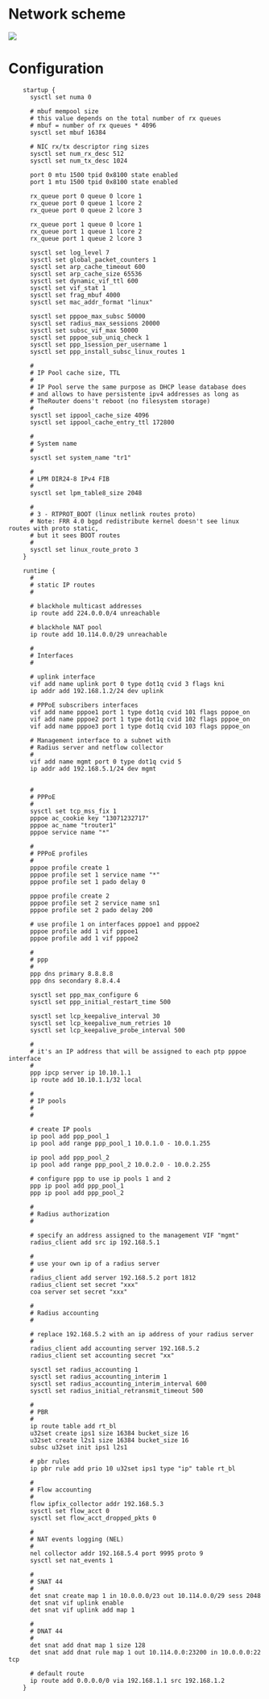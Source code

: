 # Network scheme
<img src="http://therouter.net/images/bras/pppoe_bng_2_1.pdf">

# Configuration

		startup {
		  sysctl set numa 0
		
		  # mbuf mempool size
		  # this value depends on the total number of rx queues
		  # mbuf = number of rx queues * 4096
		  sysctl set mbuf 16384
		  
		  # NIC rx/tx descriptor ring sizes
		  sysctl set num_rx_desc 512
		  sysctl set num_tx_desc 1024
		
		  port 0 mtu 1500 tpid 0x8100 state enabled
		  port 1 mtu 1500 tpid 0x8100 state enabled
		
		  rx_queue port 0 queue 0 lcore 1
		  rx_queue port 0 queue 1 lcore 2
		  rx_queue port 0 queue 2 lcore 3
		
		  rx_queue port 1 queue 0 lcore 1
		  rx_queue port 1 queue 1 lcore 2
		  rx_queue port 1 queue 2 lcore 3
			
		  sysctl set log_level 7
		  sysctl set global_packet_counters 1
		  sysctl set arp_cache_timeout 600
		  sysctl set arp_cache_size 65536
		  sysctl set dynamic_vif_ttl 600
		  sysctl set vif_stat 1
		  sysctl set frag_mbuf 4000
		  sysctl set mac_addr_format "linux"
		  
		  sysctl set pppoe_max_subsc 50000
		  sysctl set radius_max_sessions 20000
		  sysctl set subsc_vif_max 50000
		  sysctl set pppoe_sub_uniq_check 1
		  sysctl set ppp_1session_per_username 1
		  sysctl set ppp_install_subsc_linux_routes 1
		
		  #
		  # IP Pool cache size, TTL
		  #
		  # IP Pool serve the same purpose as DHCP lease database does
		  # and allows to have persistente ipv4 addresses as long as
		  # TheRouter doens't reboot (no filesystem storage)
		  #
		  sysctl set ippool_cache_size 4096
		  sysctl set ippool_cache_entry_ttl 172800
		
		  #
		  # System name
		  #
		  sysctl set system_name "tr1"
		  		  
		  #
		  # LPM DIR24-8 IPv4 FIB
		  #
		  sysctl set lpm_table8_size 2048
		
		  #
		  # 3 - RTPROT_BOOT (linux netlink routes proto) 
		  # Note: FRR 4.0 bgpd redistribute kernel doesn't see linux routes with proto static,
		  # but it sees BOOT routes
		  #
		  sysctl set linux_route_proto 3  
		}
		
		runtime {
		  #
		  # static IP routes
		  #
		  
		  # blackhole multicast addresses
		  ip route add 224.0.0.0/4 unreachable
		
		  # blackhole NAT pool
		  ip route add 10.114.0.0/29 unreachable
		
		  #
		  # Interfaces
		  #
		  
		  # uplink interface
		  vif add name uplink port 0 type dot1q cvid 3 flags kni
		  ip addr add 192.168.1.2/24 dev uplink
		  
		  # PPPoE subscribers interfaces
		  vif add name pppoe1 port 1 type dot1q cvid 101 flags pppoe_on
		  vif add name pppoe2 port 1 type dot1q cvid 102 flags pppoe_on
		  vif add name pppoe3 port 1 type dot1q cvid 103 flags pppoe_on
		  
		  # Management interface to a subnet with 
		  # Radius server and netflow collector
		  #
		  vif add name mgmt port 0 type dot1q cvid 5
		  ip addr add 192.168.5.1/24 dev mgmt
		
		  
		  # 
		  # PPPoE
		  #
		  sysctl set tcp_mss_fix 1
		  pppoe ac_cookie key "13071232717"
		  pppoe ac_name "trouter1"
		  pppoe service name "*"
			
		  #
		  # PPPoE profiles
		  #
		  pppoe profile create 1
		  pppoe profile set 1 service name "*"
		  pppoe profile set 1 pado delay 0
		
		  pppoe profile create 2
		  pppoe profile set 2 service name sn1
		  pppoe profile set 2 pado delay 200
		  
		  # use profile 1 on interfaces pppoe1 and pppoe2
		  pppoe profile add 1 vif pppoe1
		  pppoe profile add 1 vif pppoe2
		  
		  # 
		  # ppp
		  #
		  ppp dns primary 8.8.8.8
		  ppp dns secondary 8.8.4.4
		
		  sysctl set ppp_max_configure 6
		  sysctl set ppp_initial_restart_time 500
		  
		  sysctl set lcp_keepalive_interval 30
		  sysctl set lcp_keepalive_num_retries 10
		  sysctl set lcp_keepalive_probe_interval 500
		  
		  #
		  # it's an IP address that will be assigned to each ptp pppoe interface
		  #
		  ppp ipcp server ip 10.10.1.1
		  ip route add 10.10.1.1/32 local
		
		  #
		  # IP pools
		  #
		  #
		  
		  # create IP pools
		  ip pool add ppp_pool_1
		  ip pool add range ppp_pool_1 10.0.1.0 - 10.0.1.255
		
		  ip pool add ppp_pool_2
		  ip pool add range ppp_pool_2 10.0.2.0 - 10.0.2.255
		  
		  # configure ppp to use ip pools 1 and 2
		  ppp ip pool add ppp_pool_1
		  ppp ip pool add ppp_pool_2
		  
		  #
		  # Radius authorization
		  #
		  
		  # specify an address assigned to the management VIF "mgmt"
		  radius_client add src ip 192.168.5.1
		  	  
		  # 
		  # use your own ip of a radius server
		  #
		  radius_client add server 192.168.5.2 port 1812
		  radius_client set secret "xxx"
		  coa server set secret "xxx"
		  
		  #
		  # Radius accounting
		  #
		   
		  # replace 192.168.5.2 with an ip address of your radius server
		  #
		  radius_client add accounting server 192.168.5.2
		  radius_client set accounting secret "xx"
		
		  sysctl set radius_accounting 1
		  sysctl set radius_accounting_interim 1
		  sysctl set radius_accounting_interim_interval 600
		  sysctl set radius_initial_retransmit_timeout 500
		  
		  #
		  # PBR
		  #	  
		  ip route table add rt_bl
		  u32set create ips1 size 16384 bucket_size 16
		  u32set create l2s1 size 16384 bucket_size 16
		  subsc u32set init ips1 l2s1
		
		  # pbr rules
		  ip pbr rule add prio 10 u32set ips1 type "ip" table rt_bl	
		
		  #
		  # Flow accounting
		  #
		  flow ipfix_collector addr 192.168.5.3
		  sysctl set flow_acct 0
		  sysctl set flow_acct_dropped_pkts 0	  
		
		  #
		  # NAT events logging (NEL)
		  #
		  nel collector addr 192.168.5.4 port 9995 proto 9
		  sysctl set nat_events 1
		
		  #
		  # SNAT 44
		  #
		  det snat create map 1 in 10.0.0.0/23 out 10.114.0.0/29 sess 2048
		  det snat vif uplink enable
		  det snat vif uplink add map 1
		
		  #
		  # DNAT 44
		  #
		  det snat add dnat map 1 size 128
		  det snat add dnat rule map 1 out 10.114.0.0:23200 in 10.0.0.0:22 tcp
		
		  # default route
		  ip route add 0.0.0.0/0 via 192.168.1.1 src 192.168.1.2
		}
